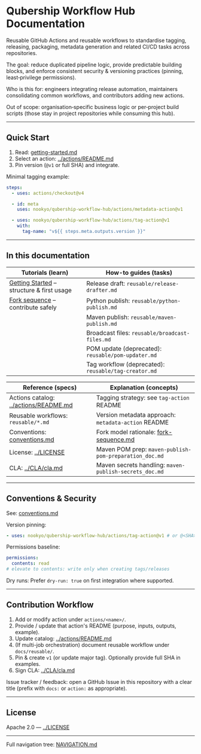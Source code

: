 # Qubership Workflow Hub Documentation

Reusable GitHub Actions and reusable workflows to standardise tagging, releasing, packaging, metadata generation and related CI/CD tasks across repositories.

The goal: reduce duplicated pipeline logic, provide predictable building blocks, and enforce consistent security & versioning practices (pinning, least‑privilege permissions).

Who is this for: engineers integrating release automation, maintainers consolidating common workflows, and contributors adding new actions.

Out of scope: organisation‑specific business logic or per‑project build scripts (those stay in project repositories while consuming this hub).

---

## Quick Start

1. Read: [getting-started.md](getting-started.md)
2. Select an action: [../actions/README.md](../actions/README.md)
3. Pin version (`@v1` or full SHA) and integrate.

Minimal tagging example:

```yaml
steps:
  - uses: actions/checkout@v4

  - id: meta
    uses: nookyo/qubership-workflow-hub/actions/metadata-action@v1

  - uses: nookyo/qubership-workflow-hub/actions/tag-action@v1
    with:
      tag-name: "v${{ steps.meta.outputs.version }}"
```

---

## In this documentation

| Tutorials (learn)                                               | How-to guides (tasks)                                |
| --------------------------------------------------------------- | ---------------------------------------------------- |
| [Getting Started](getting-started.md) – structure & first usage | Release draft: `reusable/release-drafter.md`         |
| [Fork sequence](fork-sequence.md) – contribute safely           | Python publish: `reusable/python-publish.md`         |
|                                                                 | Maven publish: `reusable/maven-publish.md`           |
|                                                                 | Broadcast files: `reusable/broadcast-files.md`       |
|                                                                 | POM update (deprecated): `reusable/pom-updater.md`   |
|                                                                 | Tag workflow (deprecated): `reusable/tag-creator.md` |

| Reference (specs)                                             | Explanation (concepts)                                     |
| ------------------------------------------------------------- | ---------------------------------------------------------- |
| Actions catalog: [../actions/README.md](../actions/README.md) | Tagging strategy: see `tag-action` README                  |
| Reusable workflows: `reusable/*.md`                           | Version metadata approach: `metadata-action` README        |
| Conventions: [conventions.md](conventions.md)                 | Fork model rationale: [fork-sequence.md](fork-sequence.md) |
| License: [../LICENSE](../LICENSE)                             | Maven POM prep: `maven-publish-pom-preparation_doc.md`     |
| CLA: [../CLA/cla.md](../CLA/cla.md)                           | Maven secrets handling: `maven-publish-secrets_doc.md`     |

---

## Conventions & Security

See: [conventions.md](conventions.md)

Version pinning:

```yaml
- uses: nookyo/qubership-workflow-hub/actions/tag-action@v1 # or @<SHA>
```

Permissions baseline:

```yaml
permissions:
  contents: read
# elevate to contents: write only when creating tags/releases
```

Dry runs: Prefer `dry-run: true` on first integration where supported.

---

## Contribution Workflow

1. Add or modify action under `actions/<name>/`.
2. Provide / update that action's README (purpose, inputs, outputs, example).
3. Update catalog: [../actions/README.md](../actions/README.md)
4. (If multi-job orchestration) document reusable workflow under `docs/reusable/`.
5. Pin & create `v1` (or update major tag). Optionally provide full SHA in examples.
6. Sign CLA: [../CLA/cla.md](../CLA/cla.md)

Issue tracker / feedback: open a GitHub Issue in this repository with a clear title (prefix with `docs:` or `action:` as appropriate).

---

## License

Apache 2.0 — [../LICENSE](../LICENSE)

---

Full navigation tree: [NAVIGATION.md](NAVIGATION.md)
